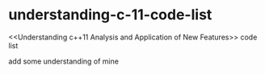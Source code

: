 # understanding-c-11-code-list

<<Understanding c++11 Analysis and Application of New Features>> code list

add some understanding of mine
